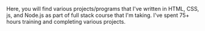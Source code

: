 Here, you will find various projects/programs that I've written in HTML, CSS, js, and Node.js as part of full stack course that I'm taking.
I've spent 75+ hours training and completing various projects.

